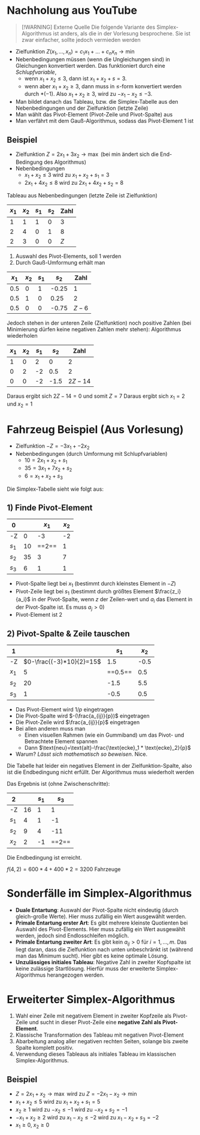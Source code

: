 # Nachholung aus YouTube


> [!WARNING] Externe Quelle
> Die folgende Variante des Simplex-Algorithmus ist anders, als die in der Vorlesung besprochene. Sie ist zwar einfacher, sollte jedoch vermieden werden

* Zielfunktion $Z(x_1,...,x_n) = c_1x_1+...+c_nx_n \rightarrow \min$
* Nebenbedingungen müssen (wenn die Ungleichungen sind) in Gleichungen konvertiert werden. Das funktioniert durch eine *Schlupfvariable*, 
	* wenn $x_1+x_2 \leq 3$, dann ist $x_1+x_2+s=3$.
	* wenn aber $x_1+x_2 \geq 3$, dann muss in $\leq$-form konvertiert werden durch $*(-1)$. Also $x_1+x_2 \geq 3$,  wird zu $-x_1-x_2 \leq -3$.
* Man bildet danach das Tableau, bzw. die Simplex-Tabelle aus den Nebenbedingungen und der Zielfunktion (letzte Zeile)
* Man wählt das Pivot-Element (Pivot-Zeile und Pivot-Spalte) aus
* Man verfährt mit dem Gauß-Algorithmus, sodass das Pivot-Element 1 ist

## Beispiel
* Zielfunktion $Z=2x_1+3x_2 \rightarrow \max$ (bei min ändert sich die End-Bedingung des Algorithmus)
* Nebenbedingungen
	* $x_1+x_2 \leq 3$ wird zu $x_1+x_2+s_1=3$
	* $2x_1+4x_2 \leq 8$ wird zu $2x_1+4x_2+s_2=8$

Tableau aus Nebenbedingungen (letzte Zeile ist Zielfunktion)

| $x_1$ | $x_2$ | $s_1$ |$s_2$|Zahl|
| ---|---|---|---|---|
|1|1|1|0|3|
|2|4|0|1|8|
|2|3|0|0|$Z$

1. Auswahl des Pivot-Elements, soll 1 werden
2. Durch Gauß-Umformung erhält man

| $x_1$ | $x_2$ | $s_1$ |$s_2$|Zahl|
| ---|---|---|---|---|
|0.5|0|1|-0.25|1|
|0.5|1|0|0.25|2|
|0.5|0|0|-0.75|$Z-6$

Jedoch stehen in der unteren Zeile (Zielfunktion) noch positive Zahlen (bei Minimierung dürfen keine negativen Zahlen mehr stehen): Algorithmus wiederholen

| $x_1$ | $x_2$ | $s_1$ |$s_2$|Zahl|
| ---|---|---|---|---|
|1|0|2|0|2|
|0|2|-2|0.5|2|
|0|0|-2|-1.5|$2Z-14$

Daraus ergibt sich $2Z-14=0$ und somit $Z=7$
Daraus ergibt sich $x_1=2$ und $x_2=1$

# Fahrzeug Beispiel (Aus Vorlesung)
* Zielfunktion $-Z=-3x_1+-2x_2$ 
* Nebenbedingungen (durch Umformung mit Schlupfvariablen)
	* $10 = 2x_1+x_2+s_1$
	* $35=3x_1+7x_2+s_2$
	* $6=x_1+x_2+s_3$

Die Simplex-Tabelle sieht wie folgt aus:

## 1) Finde Pivot-Element
|0| |$x_1$|$x_2$|
|---|---|---|---|
|-Z|0|-3|-2|
|$s_1$|10|==2==|1|
|$s_2$|35|3|7|
|$s_3$|6|1|1|

* Pivot-Spalte liegt bei $x_1$ (bestimmt durch kleinstes Element in $-Z$)
* Pivot-Zeile liegt bei $s_1$ (bestimmt durch größtes Element $\frac{z_i}{a_i}$ in der Pivot-Spalte, wenn $z$ der Zeilen-wert und $a_i$ das Element in der Pivot-Spalte ist. Es muss $a_j > 0$) 
* Pivot-Element ist $2$

## 2) Pivot-Spalte & Zeile tauschen
|1| |$s_1$|$x_2$|
|---|---|---|---|
|-Z|$0-\frac{(-3)*10}{2}=15$|1.5|-0.5|
|$x_1$|5|==0.5==|0.5|
|$s_2$|20|-1.5|5.5|
|$s_3$|1|-0.5|0.5|

* Das Pivot-Element wird $1/p$ eingetragen
* Die Pivot-Spalte wird $-(\frac{a_{ij}}{p})$ eingetragen
* Die Pivot-Zeile wird $\frac{a_{ij}}{p}$ eingetragen
* Bei allen anderen muss man
	* Einen visuellen Rahmen (wie ein Gummiband) um das Pivot- und Betrachtete Element spannen
	* Dann $\text{neu}=\text{alt}-\frac{\text{ecke}_1 * \text{ecke}_2}{p}$
* Warum? *Lässt sich mathematisch so beweisen*. Nice.

Die Tabelle hat leider ein negatives Element in der Zielfunktion-Spalte, also ist die Endbedingung nicht erfüllt. Der Algorithmus muss wiederholt werden

Das Ergebnis ist (ohne Zwischenschritte):

|2| |$s_1$|$s_3$|
|---|---|---|---|
|-Z|16|1|1|
|$s_1$|4|1|-1|
|$s_2$|9|4|-11|
|$x_2$|2|-1|==2==|

Die Endbedingung ist erreicht. 

$f(4,2)=600*4+400*2=3200$ Fahrzeuge

# Sonderfälle im Simplex-Algorithmus
* **Duale Entartung**: Auswahl der Pivot-Spalte nicht eindeutig (durch gleich-große Werte). Hier muss zufällig ein Wert ausgewählt werden.
* **Primale Entartung erster Art**: Es gibt mehrere kleinste Quotienten bei Auswahl des Pivot-Elements. Hier muss zufällig ein Wert ausgewählt werden, jedoch sind Endlosschleifen möglich.
* **Primale Entartung zweiter Art**: Es gibt kein $a_{ij}>0$ für $i=1,...,m$. Das liegt daran, dass die Zielfunktion nach unten unbeschränkt ist (während man das Minimum sucht). Hier gibt es keine optimale Lösung.
* **Unzulässiges initiales Tableau**: Negative Zahl in zweiter Kopfspalte ist keine zulässige Startlösung. Hierfür muss der erweiterte Simplex-Algorithmus herangezogen werden.

# Erweiterter Simplex-Algorithmus
1. Wahl einer Zeile mit negativem Element in zweiter Kopfzeile als Pivot-Zeile und sucht in dieser Pivot-Zeile eine **negative Zahl als Pivot-Element**.
2. Klassische Transformation des Tableau mit negativen Pivot-Element
3. Abarbeitung analog aller negativen rechten Seiten, solange bis zweite Spalte komplett positiv.
4. Verwendung dieses Tableaus als initiales Tableau im klassischen Simplex-Algorithmus.

## Beispiel
* $Z=2x_1+x_2 \rightarrow \max$ wird zu $Z=-2x_1-x_2 \rightarrow \min$
* $x_1+x_2 \leq 5$ wird zu $x_1+x_2+s_1=5$
* $x_2 \geq 1$ wird zu $-x_2 \leq -1$ wird zu $-x_2+s_2=-1$
* $-x_1+x_2 \geq 2$ wird zu $x_1-x_2 \leq -2$ wird zu $x_1-x_2+s_3=-2$
* $x_1 \geq 0, \;x_2 \geq 0$